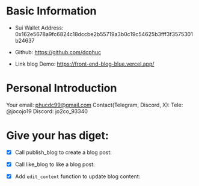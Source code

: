 # Basic Information

* Sui Wallet Address: 0x162e5678a9fc6824c18dccbe2b55719a3b0c19c54625b3fff3f3575301b24637

* Github: https://github.com/dcphuc

* Link blog Demo: https://front-end-blog-blue.vercel.app/

# Personal Introduction 
Your email: phucdc99@gmail.com
Contact(Telegram, Discord, X): 
    Tele: @jocojo19
    Discord: jo2co_93340

# Give your has diget:
- [x] Call publish_blog to create a blog post: 
- [x] Call like_blog to like a blog post: 
- [x] Add `edit_content` function to update blog content:



